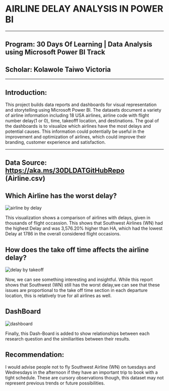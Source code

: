# AIRLINE DELAY ANALYSIS IN POWER BI
----
## Program: 30 Days Of Learning | Data Analysis using Microsoft Power BI Track
## Scholar: Kolawole Taiwo Victoria

----
## Introduction: 
This project builds data reports and dashboards for visual representation and storytelling using Microsoft Power BI. The datasets document a variety of airline information including 18 USA airlines, airline code with flight number delay(1 or 0), time, takeofff location, and destinations. The goal of the dashboards is to visualize which airlines have the most delays and potential causes. This information could potentially be useful in the improvement and optimization of airlines, which could improve their branding, customer experience and satisfaction.
    
---
Data Source: https://aka.ms/30DLDATGitHubRepo (Airline.csv)
---

Which Airline has the worst delay?
---
![airline by delay](https://user-images.githubusercontent.com/101579219/178689017-763d4029-c57b-4c3c-afe8-b0d1585943d2.jpg)

This visualization shows a comparison of airlines with delays, given in thousands of flight occassion. This shows that Southwest Airlines (WN) had the highest Delay and was 3,576.20% higher than HA, which had the lowest Delay at 1786 in the overall considered flight occasions.

How does the take off time affects the airline delay?
---
![delay by takeoff](https://user-images.githubusercontent.com/101579219/178693071-99ca3450-64bd-4711-99b0-86828de81b6a.jpg)

Now, we can see something interesting and insightful. While this report shows that Southwest (WN) still has the worst delay,we can see that these issues are proportional to the take off time section in each departure location, this is relatively true for all airlines as well.

DashBoard
---
![dashboard](https://user-images.githubusercontent.com/101579219/178694874-02a06fe0-2c00-47f1-8d43-7f1627a493b2.jpg)

Finally, this Dash-Board is added to show relationships between each research question and the similiarities between their results.

Recommendation:
---
I would advise people not to fly Southwest Airline (WN) on tuesdays and Wednesdays in the afternoon if they have an important trip to book with a tight schedule. These are cursory observations though, this dataset may not represent previous trends or future possibilities.
